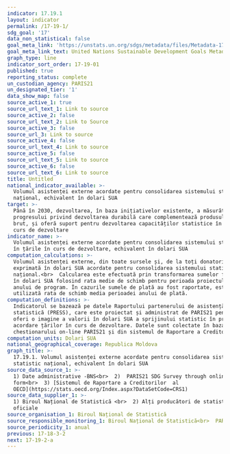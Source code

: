 ```yaml
---
indicator: 17.19.1
layout: indicator
permalink: /17-19-1/
sdg_goal: '17'
data_non_statistical: false
goal_meta_link: 'https://unstats.un.org/sdgs/metadata/files/Metadata-17-19-01.pdf'
goal_meta_link_text: United Nations Sustainable Development Goals Metadata (pdf 468kB)
graph_type: line
indicator_sort_order: 17-19-01
published: true
reporting_status: complete
un_custodian_agency: PARIS21
un_designated_tier: '1'
data_show_map: false
source_active_1: true
source_url_text_1: Link to source
source_active_2: false
source_url_text_2: Link to Source
source_active_3: false
source_url_3: Link to source
source_active_4: false
source_url_text_4: Link to source
source_active_5: false
source_url_text_5: Link to source
source_active_6: false
source_url_text_6: Link to source
title: Untitled
national_indicator_available: >-
  Volumul asistenței externe acordate pentru consolidarea sistemului statistic
  național, echivalent în dolari SUA
target: >-
  Până în 2030, dezvoltarea, în baza inițiativelor existente, a măsurătorilor
  progresului privind dezvoltarea durabilă care complementează produsul intern
  brut, și oferă suport pentru dezvoltarea capacităților statistice în țările în
  curs de dezvoltare
indicator_name: >-
  Volumul asistenței externe acordate pentru consolidarea sistemului statistic
  în țările în curs de dezvoltare, echivalent în dolari SUA
computation_calculations: >-
  Volumul asistenței externe, din toate sursele și, de la toți donatorii,
  exprimată în dolari SUA acordate pentru consolidarea sistemului statistic
  național.<br>  Calcularea este efectuată prin transformarea sumelor financiare
  în dolari SUA folosind rata medie de schimb pentru perioada proiectului /
  anului de program. În cazurile sumele de plată au fost raportate, este
  utilizată rata de schimb media perioadei anului de plată.
computation_definitions: >-
  Indicatorul se bazează pe datele Raportului partenerului de asistență la
  statistică (PRESS), care este proiectat și administrat de PARIS21 pentru a
  oferi o imagine a valorii în dolari SUA a sprijinului statistic în proces de
  acordare țărilor în curs de dezvoltare. Datele sunt colectate în baza
  chestionarului on-line PARIS21 și din sistemul de Raportare a Creditorilor.
computation_units: Dolari SUA
national_geographical_coverage: Republica Moldova
graph_title: >-
  17.19.1. Volumul asistenței externe acordate pentru consolidarea sistemului
  statistic național, echivalent în dolari SUA
source_data_source_1: >-
  1) Date administrative -BNS<br>  2)  PARIS21 SDG Survey through online
  form<br>  3) [Sistemul de Raportare a Creditorilor  al
  OECD](https://stats.oecd.org/Index.aspx?DataSetCode=CRS1)
source_data_supplier_1: >-
  1) Biroul Național de Statistică <br>  2) Alți producători de statistici
  oficiale
source_organisation_1: Biroul Național de Statistică
source_responsible_monitoring_1: Biroul Național de Statistică<br>  PARIS21
source_periodicity_1: anual
previous: 17-18-3-2
next: 17-19-2-a
---
```

